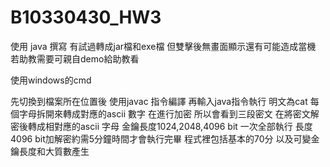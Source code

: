 # B10330430_HW3
使用 java 撰寫
有試過轉成jar檔和exe檔  但雙擊後無畫面顯示還有可能造成當機  若助教需要可親自demo給助教看

使用windows的cmd 

先切換到檔案所在位置後 使用javac 指令編譯  再輸入java指令執行
明文為cat  每個字母拆開來轉成對應的ascii 數字  在進行加密  所以會看到三段密文   在將密文解密後轉成相對應的ascii 字母
金鑰長度1024,2048,4096 bit 一次全部執行   長度4096 bit加解密約需5分鐘時間才會執行完畢
程式裡包括基本的70分 以及可變金鑰長度和大質數產生

 
